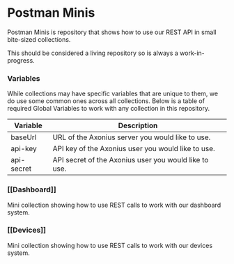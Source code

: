 # Postman Minis
Postman Minis is repository that shows how to use our REST API in small bite-sized collections.

This should be considered a living repository so is always a work-in-progress.

### Variables

While collections may have specific variables that are unique to them, we do use some common ones across all collections.
Below is a table of required Global Variables to work with any collection in this repository.

| Variable   | Description                                           |
| ---------- | ----------------------------------------------------- |
| baseUrl    | URL of the Axonius server you would like to use.      |
| api-key    | API key of the Axonius user you would like to use.    |
| api-secret | API secret of the Axonius user you would like to use. |

### [[Dashboard]]
Mini collection showing how to use REST calls to work with our dashboard system.

### [[Devices]]
Mini collection showing how to use REST calls to work with our devices system.